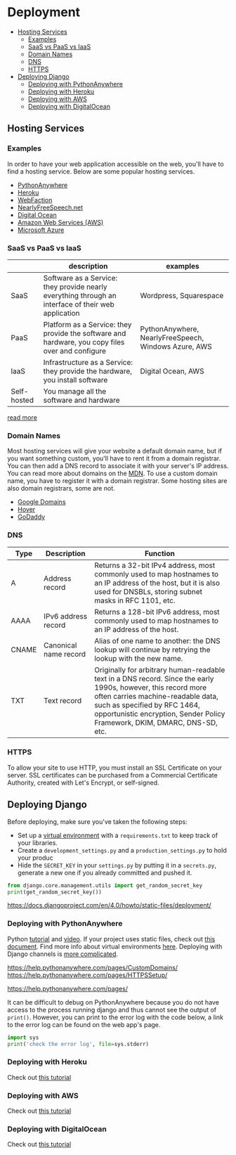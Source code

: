 

# Deployment

- [Hosting Services](#hosting-services)
  - [Examples](#examples)
  - [SaaS vs PaaS vs IaaS](#saas-vs-paas-vs-iaas)
  - [Domain Names](#domain-names)
  - [DNS](#dns)
  - [HTTPS](#https)
- [Deploying Django](#deploying-django)
  - [Deploying with PythonAnywhere](#deploying-with-pythonanywhere)
  - [Deploying with Heroku](#deploying-with-heroku)
  - [Deploying with AWS](#deploying-with-aws)
  - [Deploying with DigitalOcean](#deploying-with-digitalocean)

## Hosting Services

### Examples

In order to have your web application accessible on the web, you'll have to find a hosting service. Below are some popular hosting services.

- [PythonAnywhere](https://www.pythonanywhere.com/)
- [Heroku](https://devcenter.heroku.com/articles/deploying-python)
- [WebFaction](https://www.webfaction.com/)
- [NearlyFreeSpeech.net](https://www.nearlyfreespeech.net/)
- [Digital Ocean](https://www.digitalocean.com/)
- [Amazon Web Services (AWS)](https://aws.amazon.com/)
- [Microsoft Azure](https://azure.microsoft.com/en-us/)

### SaaS vs PaaS vs IaaS

|             | description                                                                                         | examples                                             |
| ----------- | --------------------------------------------------------------------------------------------------- | ---------------------------------------------------- |
| SaaS        | Software as a Service: they provide nearly everything through an interface of their web application | Wordpress, Squarespace                               |
| PaaS        | Platform as a Service:  they provide the software and hardware, you copy files over and configure   | PythonAnywhere, NearlyFreeSpeech, Windows Azure, AWS |
| IaaS        | Infrastructure as a Service: they provide the hardware, you install software                        | Digital Ocean, AWS                                   |
| Self-hosted | You manage all the software and hardware                                                            |                                                      |

[read more](https://www.bmc.com/blogs/saas-vs-paas-vs-iaas-whats-the-difference-and-how-to-choose/)

### Domain Names

Most hosting services will give your website a default domain name, but if you want something custom, you'll have to rent it from a domain registrar. You can then add a DNS record to associate it with your server's IP address. You can read more about domains on the [MDN](https://developer.mozilla.org/en-US/docs/Learn/Common_questions/What_is_a_domain_name). To use a custom domain name, you have to register it with a domain registrar. Some hosting sites are also domain registrars, some are not.

- [Google Domains](https://domains.google/)
- [Hover](https://www.hover.com/)
- [GoDaddy](https://www.godaddy.com/)

### DNS

| Type  | Description           | Function                                                                                                                                                                                                                                                        |
| ----- | --------------------- | --------------------------------------------------------------------------------------------------------------------------------------------------------------------------------------------------------------------------------------------------------------- |
| A     | Address record        | Returns a 32-bit IPv4 address, most commonly used to map hostnames to an IP address of the host, but it is also used for DNSBLs, storing subnet masks in RFC 1101, etc.                                                                                         |
| AAAA  | IPv6 address record   | Returns a 128-bit IPv6 address, most commonly used to map hostnames to an IP address of the host.                                                                                                                                                               |
| CNAME | Canonical name record | Alias of one name to another: the DNS lookup will continue by retrying the lookup with the new name.                                                                                                                                                            |
| TXT   | Text record           | Originally for arbitrary human-readable text in a DNS record. Since the early 1990s, however, this record more often carries machine-readable data, such as specified by RFC 1464, opportunistic encryption, Sender Policy Framework, DKIM, DMARC, DNS-SD, etc. |



### HTTPS

To allow your site to use HTTP, you must install an SSL Certificate on your server. SSL certificates can be purchased from a Commercial Certificate Authority, created with Let's Encrypt, or self-signed.


## Deploying Django

Before deploying, make sure you've taken the following steps:

- Set up a [virtual environment](../../1%20Python/docs/17%20-%20Virtual%20Environments.md) with a `requirements.txt` to keep track of your libraries.
- Create a `development_settings.py` and a `production_settings.py` to hold your produc
- Hide the `SECRET_KEY` in your `settings.py` by putting it in a `secrets.py`, generate a new one if you already committed and pushed it.

```python
from django.core.management.utils import get_random_secret_key
print(get_random_secret_key())
```

https://docs.djangoproject.com/en/4.0/howto/static-files/deployment/

### Deploying with PythonAnywhere

Python [tutorial](https://help.pythonanywhere.com/pages/DeployExistingDjangoProject) and [video](https://www.youtube.com/watch?v=Y4c4ickks2A). If your project uses static files, check out [this document](https://help.pythonanywhere.com/pages/DjangoStaticFiles). Find more info about virtual environments [here](). Deploying with Django channels is [more complicated](https://channels.readthedocs.io/en/latest/deploying.html).

https://help.pythonanywhere.com/pages/CustomDomains/
https://help.pythonanywhere.com/pages/HTTPSSetup/

https://help.pythonanywhere.com/pages/

It can be difficult to debug on PythonAnywhere because you do not have access to the process running django and thus cannot see the output of `print()`. However, you can print to the error log with the code below, a link to the error log can be found on the web app's page.

```python
import sys
print('check the error log', file=sys.stderr)
```

### Deploying with Heroku

Check out [this tutorial](https://devcenter.heroku.com/articles/getting-started-with-python?singlepage=true)

### Deploying with AWS

Check out [this tutorial](https://docs.aws.amazon.com/elasticbeanstalk/latest/dg/create-deploy-python-django.html)

### Deploying with DigitalOcean

Check out [this tutorial](https://www.digitalocean.com/community/tutorials/how-to-set-up-django-with-postgres-nginx-and-gunicorn-on-ubuntu-18-04)

